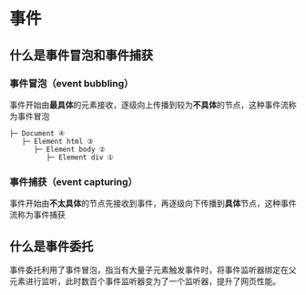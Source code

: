 # 事件

## 什么是事件冒泡和事件捕获

### 事件冒泡（event bubbling）
事件开始由**最具体**的元素接收，逐级向上传播到较为**不具体**的节点，这种事件流称为事件冒泡

```
├─ Document ④
   ├─ Element html ③
      ├─ Element body ②
         ├─ Element div ①
```

### 事件捕获（event capturing）
事件开始由**不太具体**的节点先接收到事件，再逐级向下传播到**具体**节点，这种事件流称为事件捕获

## 什么是事件委托
事件委托利用了事件冒泡，指当有大量子元素触发事件时，将事件监听器绑定在父元素进行监听，此时数百个事件监听器变为了一个监听器，提升了网页性能。
